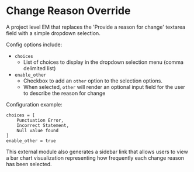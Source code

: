 # Change Reason Override
A project level EM that replaces the 'Provide a reason for change' textarea field with a simple dropdown selection.


Config options include:
- `choices`
  - List of choices to display in the dropdown selection menu (comma delimited list)
- `enable_other`
  - Checkbox to add an `other` option to the selection options.
  - When selected, `other` will render an optional input field for the user to describe the reason for change


Configuration example:
```text
choices = [
    Punctuation Error,
    Incorrect Statement,
    Null value found
]
enable_other = true
```

This external module also generates a sidebar link that allows users to view a bar chart visualization representing how
frequently each change reason has been selected.

